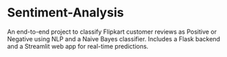 # Sentiment-Analysis
An end-to-end project to classify Flipkart customer reviews as Positive or Negative using NLP and a Naive Bayes classifier. Includes a Flask backend and a Streamlit web app for real-time predictions.
